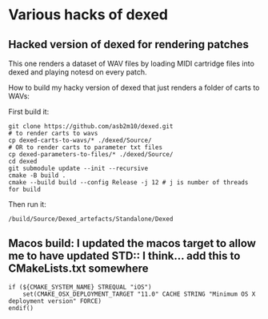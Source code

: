 # Various hacks of dexed 

## Hacked version of dexed for rendering patches

This one renders a dataset of WAV files by loading MIDI cartridge files into dexed and playing notesd on every patch.

How to build my hacky version of dexed that just renders a folder of carts to WAVs:

First build it:

```
git clone https://github.com/asb2m10/dexed.git
# to render carts to wavs
cp dexed-carts-to-wavs/* ./dexed/Source/
# OR to render carts to parameter txt files
cp dexed-parameters-to-files/* ./dexed/Source/
cd dexed
git submodule update --init --recursive
cmake -B build .
cmake --build build --config Release -j 12 # j is number of threads for build
```

Then run it:
```
/build/Source/Dexed_artefacts/Standalone/Dexed 
```


## Macos build: I updated the macos target to allow me to have updated STD:: I think... add this to CMakeLists.txt somewhere

```
if (${CMAKE_SYSTEM_NAME} STREQUAL "iOS")
    set(CMAKE_OSX_DEPLOYMENT_TARGET "11.0" CACHE STRING "Minimum OS X deployment version" FORCE)
endif()
````


